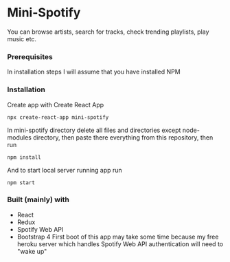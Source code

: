 # Mini-Spotify
You can browse artists, search for tracks, check trending playlists, play music etc.
### Prerequisites
In installation steps I will assume that you have installed NPM
### Installation
Create app with Create React App
```
npx create-react-app mini-spotify
```
In mini-spotify directory delete all files and directories except node-modules directory, then paste there everything from this repository, then run
```
npm install
```
And to start local server running app run
```
npm start
```
### Built (mainly) with
* React
* Redux
* Spotify Web API
* Bootstrap 4
First boot of this app may take some time because my free heroku server which handles Spotify Web API authentication will need to "wake up"
